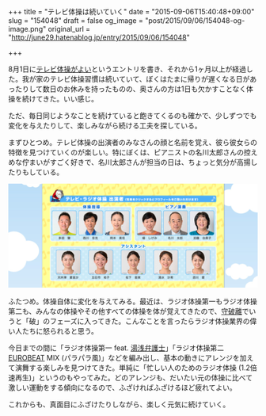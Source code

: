 +++
title = "テレビ体操は続いていく"
date = "2015-09-06T15:40:48+09:00"
slug = "154048"
draft = false
og_image = "post/2015/09/06/154048-og-image.png"
original_url = "http://june29.hatenablog.jp/entry/2015/09/06/154048"

+++

<p>8月1日に<a href="http://june29.hatenablog.jp/entry/2015/08/01/234023" title="奥さんが「もっと体力をつけたい」と相談してくれたところから話がはじまって、今週から毎日、体を動かす時間を過ごすことになった。ほいで試しに、NHKの「テレビ体操」を繰り返し録画してみて、それを見ながら体操するようにしてみたところ、これがとってもいい感じ。 リズムに合わせて体を動かすと、毎回きちんと同じくらい体を動かせる …">テレビ体操がよい</a>というエントリを書き、それから1ヶ月以上が経過した。我が家のテレビ体操習慣は続いていて、ぼくはたまに帰りが遅くなる日があったりして数日のお休みを持ったものの、奥さんの方は1日も欠かすことなく体操を続けてきた。いい感じ。</p>

<p>ただ、毎日同じようなことを続けていると飽きてくるのも確かで、少しずつでも変化を与えたりして、楽しみながら続ける工夫を探している。</p>

<p>まずひとつめ。テレビ体操の出演者のみなさんの顔と名前を覚え、彼ら彼女らの特徴を見つけていくのが楽しい。特にぼくは、ピアニストの名川太郎さんの控えめな佇まいがすごく好きで、名川太郎さんが担当の日は、ちょっと気分が高揚したりもしている。</p>

<p><span itemscope itemtype="http://schema.org/Photograph"><img src="/post/2015/09/06/154048-20150906143312.png" alt="f:id:june29:20150906143312p:plain" title="f:id:june29:20150906143312p:plain" class="hatena-fotolife" itemprop="image"></span></p>

<p>ふたつめ。体操自体に変化を与えてみる。最近は、ラジオ体操第一もラジオ体操第二も、みんなの体操やその他すべての体操を体が覚えてきたので、<a class="keyword" href="http://d.hatena.ne.jp/keyword/%BC%E9%C7%CB%CE%A5">守破離</a>でいうと「破」のフェーズに入ってきた。こんなことを言ったらラジオ体操業界の偉い人たちに怒られると思う。</p>

<p>今日までの間に「ラジオ体操第一 feat. <a class="keyword" href="http://d.hatena.ne.jp/keyword/%C5%F2%C0%F5%CA%DB%B8%EE%BB%CE">湯浅弁護士</a>」「ラジオ体操第二 <a class="keyword" href="http://d.hatena.ne.jp/keyword/EUROBEAT">EUROBEAT</a> MIX (パラパラ風)」などを編み出し、基本の動きにアレンジを加えて演舞する楽しみを見つけてきた。単純に「忙しい人のためのラジオ体操 (1.2倍速再生)」というのもやってみた。どのアレンジも、だいたい元の体操に比べて激しい運動をする傾向になるので、ふざければふざけるほど疲れてよい。</p>

<p>これからも、真面目にふざけたりしながら、楽しく元気に続けていく。</p>